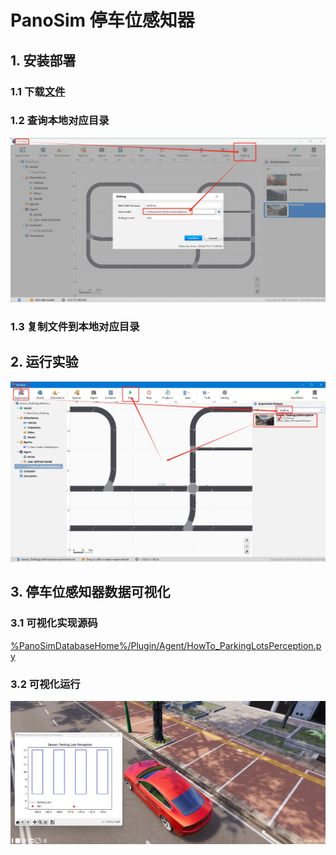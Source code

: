 # PanoSim 停车位感知器

## 1. 安装部署

### 1.1 下载[文件](./PanoSimDatabase)

### 1.2 查询本地对应目录
![image](../../../Bus/ego/docs/images/folder.jpg)

### 1.3 复制文件到本地对应目录

## 2. 运行实验
![image](docs/images/open.jpg)


## 3. 停车位感知器数据可视化

### 3.1 可视化实现源码
[%PanoSimDatabaseHome%/Plugin/Agent/HowTo_ParkingLotsPerception.py](PanoSimDatabase/Plugin/Agent/HowTo_ParkingLotsPerception.py)

### 3.2 可视化运行
![image](docs/images/visualization.jpg)
